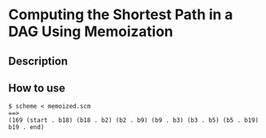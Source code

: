 # Computing the Shortest Path in a DAG Using Memoization 

## Description

## How to use
```
$ scheme < memoized.scm
==>
(169 (start . b18) (b18 . b2) (b2 . b9) (b9 . b3) (b3 . b5) (b5 . b19) b19 . end)
```
